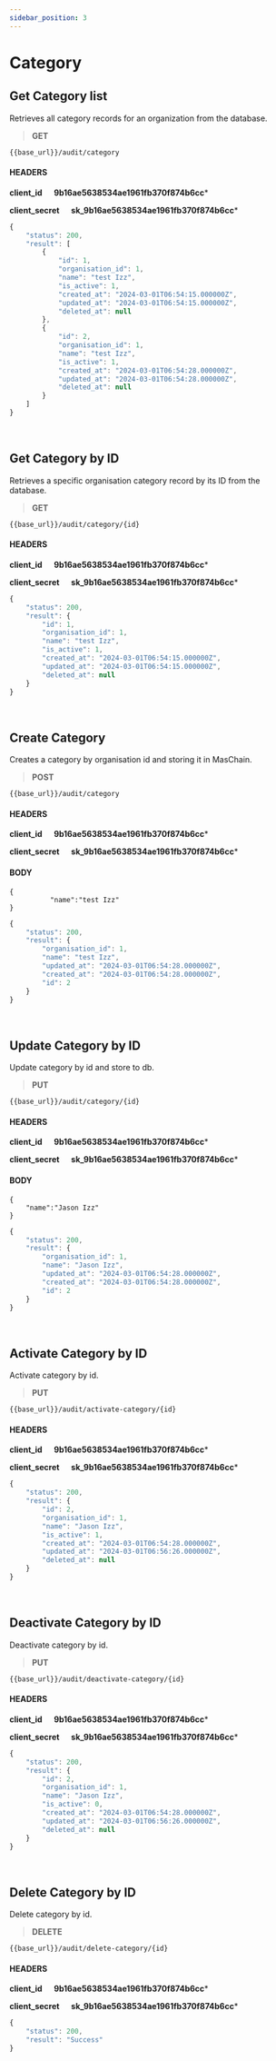 ```yaml
---
sidebar_position: 3
---
```


# Category

## Get Category list

Retrieves all category records for an organization from the database.

>**GET** 

```
{{base_url}}/audit/category
```
#### HEADERS

**client_id &emsp; 9b16ae5638534ae1961fb370f874b6cc***

**client_secret &emsp; sk_9b16ae5638534ae1961fb370f874b6cc***

```js title="Sample result"
{
    "status": 200,
    "result": [
        {
            "id": 1,
            "organisation_id": 1,
            "name": "test Izz",
            "is_active": 1,
            "created_at": "2024-03-01T06:54:15.000000Z",
            "updated_at": "2024-03-01T06:54:15.000000Z",
            "deleted_at": null
        },
        {
            "id": 2,
            "organisation_id": 1,
            "name": "test Izz",
            "is_active": 1,
            "created_at": "2024-03-01T06:54:28.000000Z",
            "updated_at": "2024-03-01T06:54:28.000000Z",
            "deleted_at": null
        }
    ]
}
```

<br/>

## Get Category by ID

Retrieves a specific organisation category record by its ID from the database.

>**GET** 

```
{{base_url}}/audit/category/{id}
```
#### HEADERS

**client_id &emsp; 9b16ae5638534ae1961fb370f874b6cc***

**client_secret &emsp; sk_9b16ae5638534ae1961fb370f874b6cc***

```js title="Sample result"
{
    "status": 200,
    "result": {
        "id": 1,
        "organisation_id": 1,
        "name": "test Izz",
        "is_active": 1,
        "created_at": "2024-03-01T06:54:15.000000Z",
        "updated_at": "2024-03-01T06:54:15.000000Z",
        "deleted_at": null
    }
}
```

<br/>

## Create Category

Creates a category by organisation id and storing it in MasChain.

>**POST** 

```
{{base_url}}/audit/category
```
#### HEADERS
**client_id &emsp; 9b16ae5638534ae1961fb370f874b6cc***

**client_secret &emsp; sk_9b16ae5638534ae1961fb370f874b6cc***

#### BODY
```
{
          "name":"test Izz"
}
```

```js title="Sample result"
{
    "status": 200,
    "result": {
        "organisation_id": 1,
        "name": "test Izz",
        "updated_at": "2024-03-01T06:54:28.000000Z",
        "created_at": "2024-03-01T06:54:28.000000Z",
        "id": 2
    }
}
```
<br/>

## Update Category by ID

Update category by id and store to db.

>**PUT** 

```
{{base_url}}/audit/category/{id}
```
#### HEADERS

**client_id &emsp; 9b16ae5638534ae1961fb370f874b6cc***

**client_secret &emsp; sk_9b16ae5638534ae1961fb370f874b6cc***

#### BODY
```
{
    "name":"Jason Izz"
}
```

```js title="Sample result"
{
    "status": 200,
    "result": {
        "organisation_id": 1,
        "name": "Jason Izz",
        "updated_at": "2024-03-01T06:54:28.000000Z",
        "created_at": "2024-03-01T06:54:28.000000Z",
        "id": 2
    }
}
```

<br/>

## Activate Category by ID

Activate category by id.

>**PUT** 

```
{{base_url}}/audit/activate-category/{id}
```
#### HEADERS

**client_id &emsp; 9b16ae5638534ae1961fb370f874b6cc***

**client_secret &emsp; sk_9b16ae5638534ae1961fb370f874b6cc***


```js title="Sample result"
{
    "status": 200,
    "result": {
        "id": 2,
        "organisation_id": 1,
        "name": "Jason Izz",
        "is_active": 1,
        "created_at": "2024-03-01T06:54:28.000000Z",
        "updated_at": "2024-03-01T06:56:26.000000Z",
        "deleted_at": null
    }
}
```

<br/>

## Deactivate Category by ID

Deactivate category by id.

>**PUT** 

```
{{base_url}}/audit/deactivate-category/{id}
```
#### HEADERS

**client_id &emsp; 9b16ae5638534ae1961fb370f874b6cc***

**client_secret &emsp; sk_9b16ae5638534ae1961fb370f874b6cc***


```js title="Sample result"
{
    "status": 200,
    "result": {
        "id": 2,
        "organisation_id": 1,
        "name": "Jason Izz",
        "is_active": 0,
        "created_at": "2024-03-01T06:54:28.000000Z",
        "updated_at": "2024-03-01T06:56:26.000000Z",
        "deleted_at": null
    }
}
```

<br/>

## Delete Category by ID

Delete category by id.

>**DELETE** 

```
{{base_url}}/audit/delete-category/{id}
```
#### HEADERS

**client_id &emsp; 9b16ae5638534ae1961fb370f874b6cc***

**client_secret &emsp; sk_9b16ae5638534ae1961fb370f874b6cc***


```js title="Sample result"
{
    "status": 200,
    "result": "Success"
}
```

<br/>